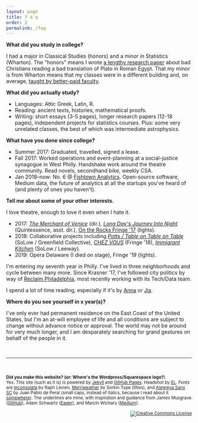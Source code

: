 ```yaml
---
layout: page
title: f a q
order: 2
permalink: /faq
---
```


**What did you study in college?**

I had a major in Classical Studies (honors) and a minor in Statistics (Wharton). The "honors" means I wrote [a lengthy research paper](/2016/12/19/clst-honors-abstract-intro.html) about bad Christians reading a bad translation of Plato in Roman Egypt. That my minor is from Wharton means that my classes were in a different building and, on average, [taught by better-paid faculty](https://www.insidehighered.com/news/2016/03/28/study-finds-continued-large-gaps-faculty-salaries-based-discipline).

**What did you actually study?**    
* Languages: Attic Greek, Latin, R.
* Reading: ancient texts, histories, mathematical proofs. 
* Writing: short essays (3-5 pages), longer research papers (12-18 pages), 
independent projects for statistics courses. Plus: some very unrelated classes, 
the best of which was intermediate astrophysics.    

**What have you done since college?**  
* Summer 2017: Graduated, travelled, signed a lease.
* Fall 2017: Worked operations and event-planning at a social-justice synagogue
in West Philly. Handshake work around the theatre community. Read novels, 
secondhand bike, weekly CSA.
* Jan 2018–now: No. 6 @ [Fishtown Analytics](https://www.fishtownanalytics.com/).
Open-source software, Medium data, the future of analytics at all the
startups you've heard of (and plenty of ones you haven't).

**Tell me about some of your other interests.**  

I love theatre, enough to love it even when I hate it.    
* 2017: [*The Merchant of Venice*](/things/merchant-overview.pdf) (dir.), [*Long Day's Journey Into Night*](http://www.quintessencetheatre.org/long-days-journey) (Quintessence, asst. dir.), [On the Rocks Fringe '17](https://www.ontherocksphilly.com/) (lights).
* 2018: Collaborative projects including [*Potts / Table on Table on Table*](https://www.broadstreetreview.com/theater/solow-fest-2018-greenfield-collectives-potts-with-table-on-table-on-table) (SoLow / Greenfield Collective), [*CHEZ VOUS*](https://fringearts.com/event/chez-vous/) (Fringe '18), [*Immigrant Kitchen*](https://www.shreshthkhilani.com/projects/immigrant-kitchen/) (SoLow / Leeway).
* 2019: Opera Delaware (I died on stage), Fringe '19 (lights).

I'm entering my seventh year in Philly. I've lived in three neighborhoods and cycle
between many more. Since Krasner '17, I've followed city politics by way of 
[Reclaim Philadelphia](https://www.reclaimphiladelphia.org/), most recently 
working with its Tech/Data team.

I spend a lot of time reading, especially if it's by [Anna](https://nplusonemag.com/issue-25/on-the-fringe/uncanny-valley/)
or [Jia](https://www.newyorker.com/culture/cultural-comment/how-a-woman-becomes-a-lake).

**Where do you see yourself in x year(s)?**  

I've only ever had permanent residence on the East Coast of the United States, 
but I'm an at-will employee of life and all conditions are subject to change 
without advance notice or approval. The world may not be around for very much
longer, and I am desparately searching for grand gestures on behalf of the people in it.

&nbsp;

---

&nbsp;

<small> **Did you make this website? (_or:_ Where's the Wordpress/Squarespace logo?**)  
Yes. This site (such as it is) is powered by [Jekyll](https://jekyllrb.com/) and 
[GitHub Pages](https://pages.github.com/). Headshot by [EL](https://twitter.com/ericalouie). 
Fonts are [Inconsolata](https://fonts.google.com/specimen/Inconsolata) by Raph Levien, 
[Merriweather](https://fonts.google.com/specimen/Mate+SC) by Sorkin Type 
(titles), and [Alegreya Sans SC](https://fonts.google.com/specimen/Alegreya+Sans+SC) 
by Juan Pablo de Peral (small caps, instead of italics, because I read about it [somewhere](http://practicaltypography.com/small-caps.html)). The underlines are 
mine, with inspiration and guidance from James Musgrave 
([GitHub](https://gist.github.com/jamesmusgrave/d23b9d2f42ffdddd40c5)), 
Adam Schwartz ([Eager](https://eager.io/blog/smarter-link-underlines/)), and 
Marcin Wichary ([Medium](https://medium.design/crafting-link-underlines-on-medium-7c03a9274f9)).

<div align="right" class="footer-license">
  <a rel="license" href="http://creativecommons.org/licenses/by-sa/4.0/">
    <img title="This work by Jeremy T. Cohen is licensed under a&#013;Creative Commons Attribution-ShareAlike 4.0&#013;International License."
    alt="Creative Commons License" style="border-width:0" src="https://i.creativecommons.org/l/by-sa/4.0/88x31.png" /></a>
